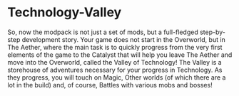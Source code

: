 # Technology-Valley
So, now the modpack is not just a set of mods, but a full-fledged step-by-step development story.
Your game does not start in the Overworld, but in The Aether, where the main task is to quickly progress from the very first elements of the game to the Catalyst that will help you leave The Aether and move into the Overworld, called the Valley of Technology!
The Valley is a storehouse of adventures necessary for your progress in Technology. As they progress, you will touch on Magic, Other worlds (of which there are a lot in the build) and, of course, Battles with various mobs and bosses!
